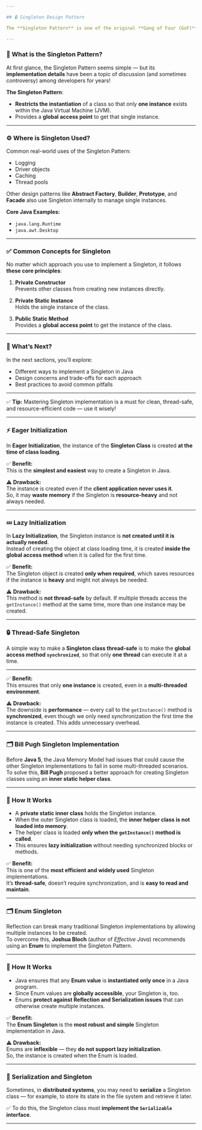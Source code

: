 ```yaml
---

## 🔒 Singleton Design Pattern

The **Singleton Pattern** is one of the original **Gang of Four (GoF)** Design Patterns and belongs to the **Creational Design Pattern** category.

---
```


### 📌 What is the Singleton Pattern?

At first glance, the Singleton Pattern seems simple — but its **implementation details** have been a topic of discussion (and sometimes controversy) among developers for years!

**The Singleton Pattern**:
- **Restricts the instantiation** of a class so that only **one instance** exists within the Java Virtual Machine (JVM).
- Provides a **global access point** to get that single instance.

---

### ⚙️ Where is Singleton Used?

Common real-world uses of the Singleton Pattern:
- Logging
- Driver objects
- Caching
- Thread pools

Other design patterns like **Abstract Factory**, **Builder**, **Prototype**, and **Facade** also use Singleton internally to manage single instances.

**Core Java Examples:**
- `java.lang.Runtime`
- `java.awt.Desktop`

---

### ✅ Common Concepts for Singleton

No matter which approach you use to implement a Singleton, it follows **these core principles**:

1. **Private Constructor**  
   Prevents other classes from creating new instances directly.

2. **Private Static Instance**  
   Holds the single instance of the class.

3. **Public Static Method**  
   Provides a **global access point** to get the instance of the class.

---

### 📖 What’s Next?

In the next sections, you’ll explore:
- Different ways to implement a Singleton in Java
- Design concerns and trade-offs for each approach
- Best practices to avoid common pitfalls

---

✅ **Tip:** Mastering Singleton implementation is a must for clean, thread-safe, and resource-efficient code — use it wisely!

---

### ⚡ Eager Initialization

In **Eager Initialization**, the instance of the **Singleton Class** is created **at the time of class loading**.

✅ **Benefit:**  
This is the **simplest and easiest** way to create a Singleton in Java.

⚠️ **Drawback:**  
The instance is created even if the **client application never uses it**.  
So, it may **waste memory** if the Singleton is **resource-heavy** and not always needed.

---
### 💤 Lazy Initialization

In **Lazy Initialization**, the Singleton instance is **not created until it is actually needed**.  
Instead of creating the object at class loading time, it is created **inside the global access method** when it is called for the first time.

✅ **Benefit:**  
The Singleton object is created **only when required**, which saves resources if the instance is **heavy** and might not always be needed.

⚠️ **Drawback:**  
This method is **not thread-safe** by default. If multiple threads access the `getInstance()` method at the same time, more than one instance may be created.

---
### 🔒 Thread-Safe Singleton

A simple way to make a **Singleton class thread-safe** is to make the **global access method `synchronized`**, so that only **one thread** can execute it at a time.

---

✅ **Benefit:**  
This ensures that only **one instance** is created, even in a **multi-threaded environment**.

⚠️ **Drawback:**  
The downside is **performance** — every call to the `getInstance()` method is **synchronized**, even though we only need synchronization the first time the instance is created. This adds unnecessary overhead.

---

### 🗂️ Bill Pugh Singleton Implementation

Before **Java 5**, the Java Memory Model had issues that could cause the other Singleton implementations to fail in some multi-threaded scenarios.  
To solve this, **Bill Pugh** proposed a better approach for creating Singleton classes using an **inner static helper class**.

---

### 📌 How It Works

- A **private static inner class** holds the Singleton instance.
- When the outer Singleton class is loaded, the **inner helper class is not loaded into memory**.
- The helper class is loaded **only when the `getInstance()` method is called**.
- This ensures **lazy initialization** without needing synchronized blocks or methods.

✅ **Benefit:**  
This is one of the **most efficient and widely used** Singleton implementations.  
It’s **thread-safe**, doesn’t require synchronization, and is **easy to read and maintain**.

---
### 🗂️ Enum Singleton

Reflection can break many traditional Singleton implementations by allowing multiple instances to be created.  
To overcome this, **Joshua Bloch** (author of *Effective Java*) recommends using an **Enum** to implement the Singleton Pattern.

---

### 📌 How It Works

- Java ensures that any **Enum value** is **instantiated only once** in a Java program.
- Since Enum values are **globally accessible**, your Singleton is, too.
- Enums **protect against Reflection and Serialization issues** that can otherwise create multiple instances.

✅ **Benefit:**  
The **Enum Singleton** is the **most robust and simple** Singleton implementation in Java.

⚠️ **Drawback:**  
Enums are **inflexible** — they **do not support lazy initialization**.  
So, the instance is created when the Enum is loaded.

--- 
### 💾 Serialization and Singleton

Sometimes, in **distributed systems**, you may need to **serialize** a Singleton class — for example, to store its state in the file system and retrieve it later.

✅ To do this, the Singleton class must **implement the `Serializable` interface**.

---

